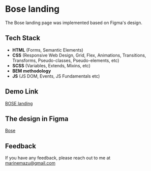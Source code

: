 
# Bose landing

The Bose landing page was implemented based on Figma's design.


## Tech Stack

- **HTML** (Forms, Semantic Elements)
- **CSS** (Responsive Web Design, Grid, Flex, Animations, Transitions, Transforms, Pseudo-classes, Pseudo-elements, etc)
- **SCSS** (Variables, Extends, Mixins, etc)
- **BEM methodology**
- **JS** (JS DOM, Events, JS Fundamentals etc)





## Demo Link
[BOSE landing](https://maryna-mazur.github.io/bose-landing/)
##  The design in Figma
[Bose](https://www.figma.com/file/OMjQNb3hg1LKMV4OwyQ3Ao/BOSE?node-id=0%3A1)
## Feedback

If you have any feedback, please reach out to me at marinemazu@gmail.com
